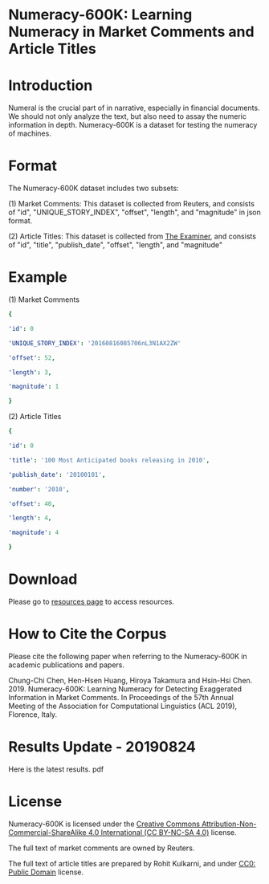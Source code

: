 # Numeracy-600K: Learning Numeracy in Market Comments and Article Titles
# Introduction
Numeral is the crucial part of in narrative, especially in financial documents. We should not only analyze the text, but also need to assay the numeric information in depth. Numeracy-600K is a dataset for testing the numeracy of machines.

# Format
The Numeracy-600K dataset includes two subsets:

(1) Market Comments: This dataset is collected from Reuters, and consists of "id", "UNIQUE_STORY_INDEX", "offset", "length", and "magnitude" in json format.

(2) Article Titles: This dataset is collected from [The Examiner](https://www.kaggle.com/therohk/examine-the-examiner), and consists of "id", "title", "publish_date", "offset", "length", and "magnitude"

# Example
(1) Market Comments
```yaml
{

'id': 0

'UNIQUE_STORY_INDEX': '20160816085706nL3N1AX2ZW'

'offset': 52,

'length': 3,

'magnitude': 1

}
```

(2) Article Titles
```yaml
{

'id': 0

'title': '100 Most Anticipated books releasing in 2010',

'publish_date': '20100101',

'number': '2010',

'offset': 40,

'length': 4,

'magnitude': 4

}
```
# Download
Please go to [resources page](http://nlg.csie.ntu.edu.tw/nlpresource/Numeracy600K/) to access resources.

# How to Cite the Corpus
Please cite the following paper when referring to the Numeracy-600K in academic publications and papers.

Chung-Chi Chen, Hen-Hsen Huang, Hiroya Takamura and Hsin-Hsi Chen. 2019. Numeracy-600K: Learning Numeracy for Detecting Exaggerated Information in Market Comments. In Proceedings of the 57th Annual Meeting of the Association for Computational Linguistics (ACL 2019), Florence, Italy.
# Results Update - 20190824
Here is the latest results. pdf
# License
Numeracy-600K is licensed under the [Creative Commons Attribution-Non-Commercial-ShareAlike 4.0 International (CC BY-NC-SA 4.0)](https://creativecommons.org/licenses/by-nc-sa/4.0/) license.

The full text of market comments are owned by Reuters.

The full text of article titles are prepared by Rohit Kulkarni, and under [CC0: Public Domain](https://creativecommons.org/publicdomain/zero/1.0/) license.
